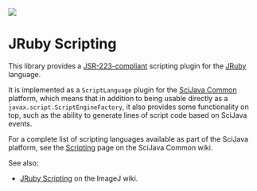 [![](https://travis-ci.org/scijava/scripting-jruby.svg?branch=master)](https://travis-ci.org/scijava/scripting-jruby)

# JRuby Scripting

This library provides a
[JSR-223-compliant](https://en.wikipedia.org/wiki/Scripting_for_the_Java_Platform)
scripting plugin for the [JRuby](http://jruby.org/) language.

It is implemented as a `ScriptLanguage` plugin for the [SciJava
Common](https://github.com/scijava/scijava-common) platform, which means that
in addition to being usable directly as a `javax.script.ScriptEngineFactory`,
it also provides some functionality on top, such as the ability to generate
lines of script code based on SciJava events.

For a complete list of scripting languages available as part of the SciJava
platform, see the
[Scripting](https://github.com/scijava/scijava-common/wiki/Scripting) page on
the SciJava Common wiki.

See also:
* [JRuby Scripting](http://wiki.imagej.net/JRuby_Scripting)
  on the ImageJ wiki.
